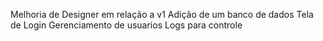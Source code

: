 Melhoria de Designer em relação a v1
Adição de um banco de dados
Tela de Login
Gerenciamento de usuarios
Logs para controle

